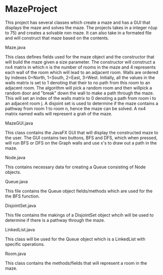 # MazeProject
This project has several classes which create a maze and has a GUI that displays the maze and solves the maze.
The projects takes in a integer n(up to 75) and creates a solvable nxn maze. It can also take in a formated
file and will construct that maze based on the contents. 

Maze.java

This class defines fields used for the maze object and the constructor
that will build the maze given a size parameter. The constructor will construct 
a nx4 matrix in which n is the number of rooms in the maze and 4 represents
each wall of the room which will lead to an adjacent room. Walls are ordered by indexes
0=North, 1=South, 2=East, 3=West. Initially, all the values in the walls matrix is set to 1
denoting that their to no path from this room to an adjacent room. The algorithm will pick 
a random room and then willpick a random door and "break" down the wall to make a path through 
the maze. This will set an index of the walls matrix to 0 denoting a path from room i to an 
adjacent room j. A disjoint set is used to determine if the maze contains a pathway from room 1
to room n, hence the maze can be solved. A nx4 matrix named walls will represent a grah of the 
maze.

MazeGUI.java

This class contains the JavaFX GUI that will display the constructed maze to the
user. The GUI contains two buttons, BFS and DFS, which when pressed, will run BFS
or DFS on the Graph walls and use x's to draw out a path in the maze.

Node.java

This contains necessary data for creating a Queue consisting of Node objects.

Queue.java

This file contains the Queue object fields/methods which are used for the the BFS function.

DisjointSet.java

This file contains the makings of a DisjointSet object whcih will be used to determine if
there is a pathway through the maze.

LinkedList.java

This class will be used for the Queue object which is a LinkedList with specific operations.

Room.java

This class contains the methods/fields that will represent a room in the maze.
